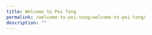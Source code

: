 ```yaml
---
title: Welcome to Pei Tong
permalink: /welcome-to-pei-tong/welcome-to-pei-tong/
description: ""
---
```

